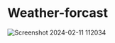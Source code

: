 # Weather-forcast
![Screenshot 2024-02-11 112034](https://github.com/iamvishalpoddar/Weather-forcast/assets/96414849/9e5c3918-cbec-44f3-bd41-e0ff9afc9f54)
